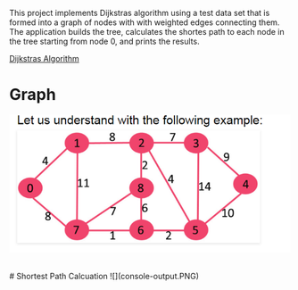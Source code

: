 This project implements Dijkstras algorithm using a test data set that is formed into a graph of nodes with with weighted edges connecting them. The application builds the tree, calculates the shortes path to each node in the tree starting from node 0, and prints the results.

[Dijkstras Algorithm](https://en.wikipedia.org/wiki/Dijkstra's_algorithm)
# Graph
![](NodeMap.png)

<br />
# Shortest Path Calcuation
![](console-output.PNG)
